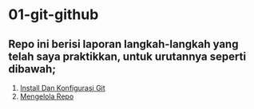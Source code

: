 # 01-git-github

## Repo ini berisi laporan langkah-langkah yang telah saya praktikkan, untuk urutannya seperti dibawah;

1. [Install Dan Konfigurasi Git](1.Install&Konfigurasi.md)
2. [Mengelola Repo](2.MengelolaRepo.md)
